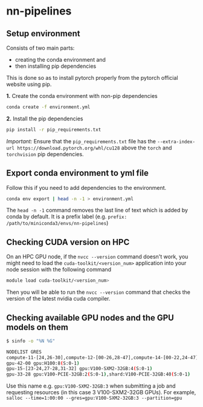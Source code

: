 # nn-pipelines

## Setup environment
Consists of two main parts: 
- creating the conda environment and 
- then installing pip dependencies

This is done so as to install pytorch properly from the pytorch official website using pip.

**1.** Create the conda environment with non-pip dependencies
```bash
conda create -f environment.yml
``` 

**2.** Install the pip dependencies 
```bash
pip install -r pip_requirements.txt
```

*Important:* Ensure that the `pip_requirements.txt` file has the `--extra-index-url https://download.pytorch.org/whl/cu128` above the `torch` and `torchvision` pip dependencies.



## Export conda environment to yml file
Follow this if you need to add dependencies to the environment.

```bash
conda env export | head -n -1 > environment.yml
```
The `head -n -1` command removes the last line of text which is added by conda by default. It is a prefix label (e.g. `prefix: /path/to/miniconda3/envs/nn-pipelines`)

## Checking CUDA version on HPC
On an HPC GPU node, if the `nvcc --version` command doesn't work, you might need to load the `cuda-toolkit/<version_num>` application into your node session with the following command
```bash
module load cuda-toolkit/<version_num>
``` 
Then you will be able to run the `nvcc --version` command that checks the version of the latest nvidia cuda compiler.

## Checking available GPU nodes and the GPU models on them
```bash
$ sinfo -o "%N %G"

NODELIST GRES
compute-11-[24,26-30],compute-12-[00-26,28-47],compute-14-[00-22,24-47],compute-15-[00-07],compute-17-[00-47],compute-33-[02-11],compute-34-[00-02,04-31],compute-41-[01-25] (null)
gpu-42-00 gpu:H100:8(S:0-1)
gpu-15-[23-24,27-28,31-32] gpu:V100-SXM2-32GB:4(S:0-1)
gpu-33-28 gpu:V100-PCIE-32GB:2(S:0-1),shard:V100-PCIE-32GB:40(S:0-1)
```

Use this name e.g. `gpu:V100-SXM2-32GB:3` when submitting a job and requesting resources (in this case 3 V100-SXM2-32GB GPUs). For example, `salloc --time=1:00:00 --gres=gpu:V100-SXM2-32GB:3 --partition=gpu`
